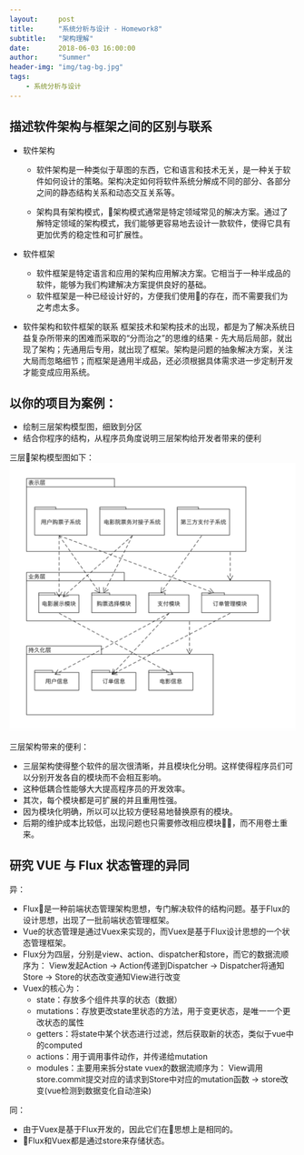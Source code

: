```yaml
---
layout:     post
title:      "系统分析与设计 - Homework8"
subtitle:   "架构理解"
date:       2018-06-03 16:00:00
author:     "Summer"
header-img: "img/tag-bg.jpg"
tags:
    - 系统分析与设计
---
```


## 描述软件架构与框架之间的区别与联系

- 软件架构
    - 软件架构是一种类似于草图的东西，它和语言和技术无关，是一种关于软件如何设计的策略。架构决定如何将软件系统分解成不同的部分、各部分之间的静态结构关系和动态交互关系等。

    - 架构具有架构模式，架构模式通常是特定领域常见的解决方案。通过了解特定领域的架构模式，我们能够更容易地去设计一款软件，使得它具有更加优秀的稳定性和可扩展性。

- 软件框架
    - 软件框架是特定语言和应用的架构应用解决方案。它相当于一种半成品的软件，能够为我们构建解决方案提供良好的基础。
    - 软件框架是一种已经设计好的，方便我们使用的存在，而不需要我们为之考虑太多。

- 软件架构和软件框架的联系
    框架技术和架构技术的出现，都是为了解决系统日益复杂所带来的困难而采取的“分而治之”的思维的结果 - 先大局后局部，就出现了架构；先通用后专用，就出现了框架。架构是问题的抽象解决方案，关注大局而忽略细节；而框架是通用半成品，还必须根据具体需求进一步定制开发才能变成应用系统。

## 以你的项目为案例：

- 绘制三层架构模型图，细致到分区
- 结合你程序的结构，从程序员角度说明三层架构给开发者带来的便利

三层架构模型图如下：
![三层架构](/assets/三层架构.png)

三层架构带来的便利：
- 三层架构使得整个软件的层次很清晰，并且模块化分明。这样使得程序员们可以分别开发各自的模块而不会相互影响。
- 这种低耦合性能够大大提高程序员的开发效率。
- 其次，每个模块都是可扩展的并且重用性强。
- 因为模块化明确，所以可以比较方便轻易地替换原有的模块。
- 后期的维护成本比较低，出现问题也只需要修改相应模块，而不用卷土重来。

## 研究 VUE 与 Flux 状态管理的异同
异：
- Flux是一种前端状态管理架构思想，专门解决软件的结构问题。基于Flux的设计思想，出现了一批前端状态管理框架。
- Vue的状态管理是通过Vuex来实现的，而Vuex是基于Flux设计思想的一个状态管理框架。
- Flux分为四层，分别是view、action、dispatcher和store，而它的数据流顺序为：
View发起Action -> Action传递到Dispatcher -> Dispatcher将通知Store -> Store的状态改变通知View进行改变
- Vuex的核心为：
    - state：存放多个组件共享的状态（数据）
    - mutations：存放更改state里状态的方法，用于变更状态，是唯一一个更改状态的属性
    - getters：将state中某个状态进行过滤，然后获取新的状态，类似于vue中的computed
    - actions：用于调用事件动作，并传递给mutation
    - modules：主要用来拆分state
    vuex的数据流顺序为：
    View调用store.commit提交对应的请求到Store中对应的mutation函数 -> store改变(vue检测到数据变化自动渲染)

同：
- 由于Vuex是基于Flux开发的，因此它们在思想上是相同的。
- Flux和Vuex都是通过store来存储状态。

